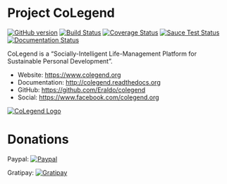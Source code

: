 Project CoLegend
================

[![GitHub version](https://badge.fury.io/gh/Eraldo%2Fcolegend.svg)](http://badge.fury.io/gh/Eraldo%2Fcolegend)
[![Build Status](https://travis-ci.org/Eraldo/colegend.svg?branch=master)](https://travis-ci.org/Eraldo/colegend)
[![Coverage Status](https://img.shields.io/coveralls/Eraldo/colegend.svg)](https://coveralls.io/r/Eraldo/colegend)
[![Sauce Test Status](https://saucelabs.com/buildstatus/eraldo)](https://saucelabs.com/u/eraldo)
[![Documentation Status](https://readthedocs.org/projects/colegend/badge/?version=latest)](https://readthedocs.org/projects/colegend/?badge=latest)

CoLegend is a “Socially-Intelligent Life-Management Platform for Sustainable Personal Development”.

* Website: https://www.colegend.org
* Documentation: http://colegend.readthedocs.org
* GitHub: https://github.com/Eraldo/colegend
* Social: https://www.facebook.com/colegend.org

[![CoLegend Logo](https://www.colegend.org/static/website/images/CoLegendLogo.png)](https://www.colegend.org)

Donations
=========

Paypal:
[![Paypal](https://www.paypalobjects.com/en_US/DE/i/btn/btn_donateCC_LG.gif "Paypal")](https://www.paypal.com/cgi-bin/webscr?cmd=_donations&business=eraldo%40eraldo%2eorg&lc=DE&item_name=CoLegend&item_number=colegend&currency_code=EUR&bn=PP%2dDonationsBF%3abtn_donateCC_LG%2egif%3aNonHosted "Paypal")

Gratipay:
[![Gratipay](http://img.shields.io/gratipay/Eraldo.svg)](https://www.gittip.com/Eraldo)
